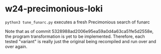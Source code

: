 # w24-precimonious-loki

`python3 tune_funarc.py` executes a fresh Precimonious search of funarc

Note that as of commit 5328988ad2006e95ea59a0d4a63ca51fe5d2558e, the program transformation is yet to be implemented. Therefore, each tested "variant" is really just the original being recompiled and run over and over again.